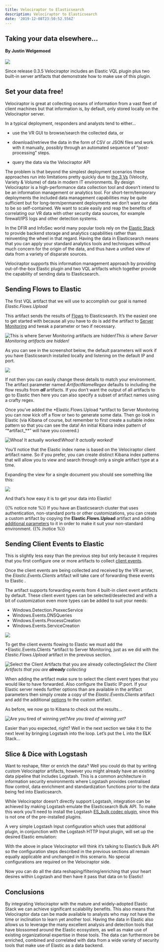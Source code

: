 ```yaml
---
title: Velociraptor to Elasticsearch
description: Velociraptor to Elasticsearch
date: '2019-12-08T23:50:52.556Z'
---
```


## Taking your data elsewhere…

#### By Justin Welgemoed

![](../../img/1_mAd_VmUqHkyZgz-hCL2ctQ.png)

Since release 0.3.5 Velociraptor includes an Elastic VQL plugin plus two built-in server artifacts that demonstrate how to make use of this plugin.

## Set your data free!

Velociraptor is great at collecting oceans of information from a vast fleet of client machines but that information is, by default, only stored locally on the Velociraptor server.

In a typical deployment, responders and analysts tend to either…

* use the VR GUI to browse/search the collected data, or

* download/retrieve the data in the form of CSV or JSON files and work with it manually, possibly through an automated sequence of “post-processing” steps.

* query the data via the Velociraptor API

The problem is that beyond the simplest deployment scenarios these approaches run into limitations pretty quickly due to [the 3 Vs](https://hackernoon.com/the-3-vs-of-big-data-analytics-1afd59692adb) (Velocity, Variety & Volume) of data in modern IT environments. By design Velociraptor is a high-performance data collection tool and doesn’t intend to be an information management or analytics tool. For short-term/temporary deployments the included data management capabilities may be quite sufficient but for long-term/permanent deployments we don’t want our data to be so self-contained. We want to scale easily and reap the benefits of correlating our VR data with other security data sources, for example firewall/IPS logs and other detection systems.

In the DFIR and InfoSec world many popular tools rely on the [Elastic Stack](https://www.elastic.co/products/) to provide backend storage and analytics capabilities rather than reinventing the wheel in that regard. Having the data in Elasticsearch means that you can apply your standard analytics tools and techniques without much concern for the origin of the data, and thus have a unified view of data from a variety of disparate sources.

Velociraptor supports this information management approach by providing out-of-the-box Elastic plugin and two VQL artifacts which together provide the capability of sending data to Elasticsearch.

## Sending Flows to Elastic

The first VQL artifact that we will use to accomplish our goal is named *Elastic.Flows.Upload*

This artifact sends the results of [Flows](https://www.velocidex.com/docs/user-interface/artifacts/client_artifacts/) to Elasticsearch. It’s the easiest one to get started with because all you have to do is add the artifact to [Server Monitoring](https://www.velocidex.com/docs/user-interface/artifacts/server_events/) and tweak a parameter or two if necessary.

![This is where Server Monitoring artifacts are hidden!](../../img/1_iDsgXuKmszwthN8EX8AHsw.png)*This is where Server Monitoring artifacts are hidden!*

As you can see in the screenshot below, the default parameters will work if you have Elasticsearch installed locally and listening on the default IP and port.

![](../../img/1_AUrPhobirbEaekF0fK3Jow.png)

If not then you can easily change these details to match your environment. The artifact parameter named *ArtifactNameRegex* defaults to including the flow results from ***all*** artifacts. If you don’t want the output of all artifacts to go to Elastic then here you can also specify a subset of artifact names using a crafty regex.

Once you’ve added the *Elastic.Flows.Upload *artifact to Server Monitoring you can now kick off a flow or two to generate some data. Then go look in Elastic (via Kibana of course, but remember to first create a suitable index pattern so that you can see the data! An initial Kibana index pattern of “*artifact_**” will have you covered.)

![Whoa! It actually worked!](../../img/1_MWEk71L6_mBkmpq999ihJA.png)*Whoa! It actually worked!*

You’ll notice that the Elastic index name is based on the Velociraptor client artifact name. So if you prefer, you can create distinct Kibana index patterns that will allow you to view and search through only a single artifact type at a time.

Expanding the view for a single document you should see something like this:

![](../../img/1_ozK_r9SyG-3BLMUYQM82gg.png)

And that’s how easy it is to get your data into Elastic!

{{% notice note %}}
If you have an Elasticsearch cluster that uses authentication, non-standard ports or other customizations, you can create a custom artifact by copying the **Elastic.Flows.Upload** artifact and adding [additional parameters](https://github.com/Velocidex/velociraptor/blob/4d19d37191500b5f01f064586f8940a4b1a5dccf/vql/server/elastic.go#L56) to it in order to make it suit your non-standard environment.
 {{% /notice %}}

## Sending Client Events to Elastic

This is slightly less easy than the previous step but only because it requires that you first configure one or more artifacts to collect [client events](https://www.velocidex.com/docs/user-interface/artifacts/client_events/).

Once the client events are being collected and received by the VR server, the *Elastic.Events.Clients* artifact will take care of forwarding these events to Elastic *.*

The artifact supports forwarding events from 4 built-in client event artifacts by default. These client event types can be selected/deselected and with a bit of customization even more types can be added to suit your needs:

* Windows.Detection.PsexecService
* Windows.Events.DNSQueries
* Windows.Events.ProcessCreation
* Windows.Events.ServiceCreation

![](../../img/1_tsp_GZaSQBuVNDcWdU0TXw.png)

To get the client events flowing to Elastic we must add the *Elastic.Events.Clients *artifact to Server Monitoring, just as we did with the *Elastic.Flows.Upload* artifact in the previous section.

![Select the Client Artifacts that you are **already** collecting](../../img/1_CjlQuXfmG0YrsaGtB7wlUw.png)*Select the Client Artifacts that you are **already** collecting*

When adding the artifact make sure to select the client event types that you would like to have forwarded. Also configure the Elastic IP:port. If your Elastic server needs further options than are available in the artifact parameters then simply create a copy of the *Elastic.Events.Clients* artifact and add the additional [options](https://github.com/Velocidex/velociraptor/blob/4d19d37191500b5f01f064586f8940a4b1a5dccf/vql/server/elastic.go#L56) to the custom artifact.

As before, we now go to Kibana to check out the results…

![Are you tired of winning yet?](../../img/1_4-AlVbICs9O_hUjKBSNung.png)*Are you tired of winning yet?*

Easier than you expected, right? Well in the next section we take it to the next level by bringing Logstash into the loop. Let’s put the L into the E**L**K Stack…

## Slice & Dice with Logstash

Want to reshape, filter or enrich the data? Well you could do that by writing custom Velociraptor artifacts, however you might already have an existing data pipeline that includes Logstash. This is a common architecture in information security environments where Logstash provides centralised flow control, data enrichment and standardization functions prior to the data being fed into Elasticsearch.

While Velociraptor doesn’t directly support Logstash, integration can be achieved by making Logstash emulate the Elasticsearch Bulk API. To make this work you’ll need to install the Logstash [ES_bulk codec plugin](https://www.elastic.co/guide/en/logstash/current/plugins-codecs-es_bulk.html), since this is not one of the pre-installed plugins.

A very simple Logstash Input configuration which uses that additional plugin, in conjunction with the Logstash HTTP Input plugin, will set up the desired Elastic emulation:

<script src="https://gist.github.com/predictiple/a78dad17a459294d40a6d953df14f2a0.js"></script>

With the above in place Velociraptor will think it’s talking to Elastic’s Bulk API so the configuration steps described in the previous sections all remain equally applicable and unchanged in this scenario. No special configurations are required on the Velociraptor side.

Now you can do all the data reshaping/filtering/enriching that your heart desires within Logstash and then have it pass that data on to Elastic!

## Conclusions

By integrating Velociraptor with the mature and widely-adopted Elastic
Stack we can achieve significant scalability benefits. This also means
that Velociraptor data can be made available to analysts who may not
have the time or inclination to learn yet another tool. Having the
data in Elastic also allows us to leverage the many excellent analysis
and detection tools that have blossomed around the Elastic ecosystem,
as well as make use of existing organizational expertise in these
tools. The data can furthermore be enriched, combined and correlated
with data from a wide variety of security tools that make use of
Elastic as a data backend.
